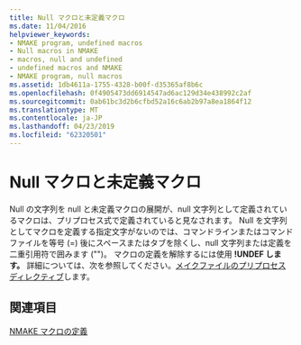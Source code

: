 ```yaml
---
title: Null マクロと未定義マクロ
ms.date: 11/04/2016
helpviewer_keywords:
- NMAKE program, undefined macros
- Null macros in NMAKE
- macros, null and undefined
- undefined macros and NMAKE
- NMAKE program, null macros
ms.assetid: 1db4611a-1755-4328-b00f-d35365af8b6c
ms.openlocfilehash: 0f4905473dd6914547ad6ac129d34e438992c2af
ms.sourcegitcommit: 0ab61bc3d2b6cfbd52a16c6ab2b97a8ea1864f12
ms.translationtype: MT
ms.contentlocale: ja-JP
ms.lasthandoff: 04/23/2019
ms.locfileid: "62320501"
---
```

# <a name="null-and-undefined-macros"></a>Null マクロと未定義マクロ

Null の文字列を null と未定義マクロの展開が、null 文字列として定義されているマクロは、プリプロセス式で定義されていると見なされます。 Null を文字列としてマクロを定義する指定文字がないのでは、コマンドラインまたはコマンド ファイルを等号 (=) 後にスペースまたはタブを除くし、null 文字列または定義を二重引用符で囲みます ("")。 マクロの定義を解除するには使用 **!UNDEF します。** 詳細については、次を参照してください。[メイクファイルのプリプロセス ディレクティブ](makefile-preprocessing-directives.md)します。

## <a name="see-also"></a>関連項目

[NMAKE マクロの定義](defining-an-nmake-macro.md)
